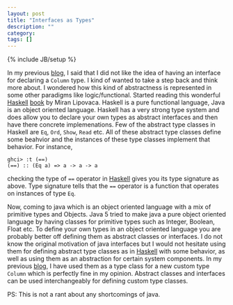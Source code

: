 ```yaml
---
layout: post
title: "Interfaces as Types"
description: ""
category: 
tags: []
---
```

{% include JB/setup %}

In my previous [blog][generic], I said that I did not like the idea of having an interface for declaring a `Column` type. I kind of wanted to take a step back and think more about. I wondered how this kind of abstractness is represented in some other paradigms like logic/functional. Started reading this wonderful [Haskell][haskell] [book][book] by Miran Lipovaca. Haskell is a pure functional language, Java is an object oriented language. Haskell has a very strong type system and does allow you to declare your own types as abstract interfaces and then have there concrete implemenations. Few of the abstract type classes in Haskell are `Eq`, `Ord`, `Show`, `Read` etc. All of these abstract type classes define some beahvior and the instances of these type classes implement that behavior. For instance, 

	ghci> :t (==)
	(==) :: (Eq a) => a -> a -> a

checking the type of `==` operator in [Haskell][haskell] gives you its type signature as above. Type signature tells that the `==` operator is a function that operates on instances of type `Eq`.

Now, coming to java which is an object oriented language with a mix of primitive types and Objects. Java 5 tried to make java a pure object oriented language by having classes for primitive types such as Integer, Boolean, Float etc. To define your own types in an object oriented language you are probably better off defining them as abstract classes or interfaces. I do not know the original motivation of java interfaces but I would not hesitate using them for defining abstract type classes as in [Haskell][haskell] with some behavior, as well as using them as an abstraction for certain system components. In my previous [blog][generic], I have used them as a type class for a new custom type `Column` which is perfectly fine in my opinion. Abstract classes and interfaces can be used interchangeably for defining custom type classes.

[generic]: http://piyush0101.github.com/2013/03/24/towards-generic-programming---concept-lifting/
[book]: http://www.amazon.com/Learn-You-Haskell-Great-Good/dp/1593272839/ref=sr_1_1?ie=UTF8&qid=1364686937&sr=8-1&keywords=haskell
[haskell]: http://www.haskell.org/haskellwiki/Haskell

PS: This is not a rant about any shortcomings of java. 
